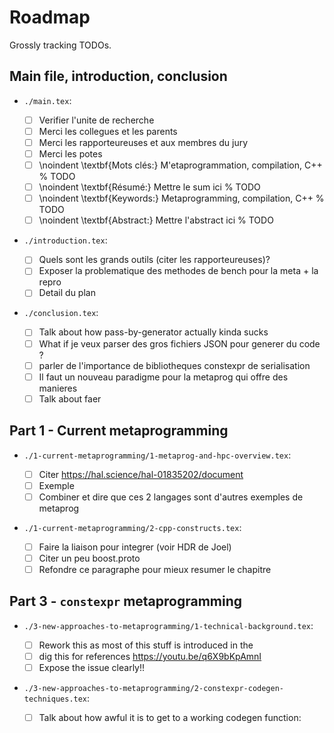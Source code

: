 # Roadmap

Grossly tracking TODOs.

## Main file, introduction, conclusion

- `./main.tex`:

  * [ ] Verifier l'unite de recherche
  * [ ] Merci les collegues et les parents
  * [ ] Merci les rapporteureuses et aux membres du jury
  * [ ] Merci les potes
  * [ ] \noindent \textbf{Mots clés:} M\'etaprogrammation, compilation, C++ % TODO
  * [ ] \noindent \textbf{Résumé:} Mettre le sum ici % TODO
  * [ ] \noindent \textbf{Keywords:} Metaprogramming, compilation, C++ % TODO
  * [ ] \noindent \textbf{Abstract:} Mettre l'abstract ici % TODO

- `./introduction.tex`:

  * [ ] Quels sont les grands outils (citer les rapporteureuses)?
  * [ ] Exposer la problematique des methodes de bench pour la meta + la repro
  * [ ] Detail du plan

- `./conclusion.tex`:

  * [ ] Talk about how pass-by-generator actually kinda sucks
  * [ ] What if je veux parser des gros fichiers JSON pour generer du code ?
  * [ ] parler de l'importance de bibliotheques constexpr de serialisation
  * [ ] Il faut un nouveau paradigme pour la metaprog qui offre des manieres
  * [ ] Talk about faer

## Part 1 - Current metaprogramming

- `./1-current-metaprogramming/1-metaprog-and-hpc-overview.tex`:

  * [ ] Citer https://hal.science/hal-01835202/document
  * [ ] Exemple
  * [ ] Combiner et dire que ces 2 langages sont d'autres exemples de metaprog

- `./1-current-metaprogramming/2-cpp-constructs.tex`:

  * [ ] Faire la liaison pour integrer (voir HDR de Joel)
  * [ ] Citer un peu boost.proto
  * [ ] Refondre ce paragraphe pour mieux resumer le chapitre

## Part 3 - `constexpr` metaprogramming

- `./3-new-approaches-to-metaprogramming/1-technical-background.tex`:

  * [ ] Rework this as most of this stuff is introduced in the
  * [ ] dig this for references https://youtu.be/q6X9bKpAmnI
  * [ ] Expose the issue clearly!!

- `./3-new-approaches-to-metaprogramming/2-constexpr-codegen-techniques.tex`:

  * [ ] Talk about how awful it is to get to a working codegen function:
